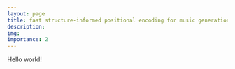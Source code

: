 ```yaml
---
layout: page
title: fast structure-informed positional encoding for music generation
description:
img:
importance: 2
---
```


Hello world!
